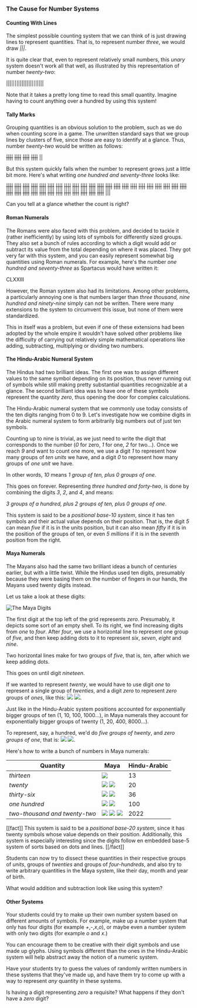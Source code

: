 ### The Cause for Number Systems

#### Counting With Lines

The simplest possible counting system that we can think of is just drawing lines to represent quantities. That is, to represent number *three*, we would draw *|||*.

It is quite clear that, even to represent relatively small numbers, this *unary* system doesn't work all that well, as illustrated by this representation of number *twenty-two*:

||||||||||||||||||||||

Note that it takes a pretty long time to read this small quantity. Imagine having to count anything over a hundred by using this system!

#### Tally Marks

Grouping quantities is an obvious solution to the problem, such as we do when counting score in a game. The unwritten standard says that we group lines by clusters of five, since those are easy to identify at a glance. Thus, number *twenty-two* would be written as follows:

~~||||~~ ~~||||~~ ~~||||~~ ~~||||~~ ||

But this system quickly fails when the number to represent grows just a little bit more. Here's what writing *one hundred and seventy-three* looks like:

~~||||~~ ~~||||~~ ~~||||~~ ~~||||~~ ~~||||~~ ~~||||~~ ~~||||~~ ~~||||~~ ~~||||~~ ~~||||~~ ~~||||~~ ~~||||~~ ~~||||~~ ~~||||~~ ~~||||~~ ~~||||~~ ~~||||~~ ~~||||~~ ~~||||~~ ~~||||~~ ~~||||~~ ~~||||~~ ~~||||~~ ~~||||~~ ~~||||~~ ~~||||~~ ~~||||~~ ~~||||~~ ~~||||~~ ~~||||~~ ~~||||~~ ~~||||~~ ~~||||~~ ~~||||~~ |||

Can you tell at a glance whether the count is right?

#### Roman Numerals

The Romans were also faced with this problem, and decided to tackle it (rather inefficiently) by using lots of symbols for differently sized groups. They also set a bunch of rules according to which a digit would add or subtract its value from the total depending on where it was placed. They got very far with this system, and you can easily represent somewhat big quantities using Roman numerals. For example, here's the number *one hundred and seventy-three* as Spartacus would have written it:

CLXXIII

However, the Roman system also had its limitations. Among other problems, a particularly annoying one is that numbers larger than *three thousand, nine hundred and ninety-nine* simply can not be written. There were many extensions to the system to circumvent this issue, but none of them were standardized.

This in itself was a problem, but even if one of these extensions had been adopted by the whole empire it wouldn't have solved other problems like the difficulty of carrying out relatively simple mathematical operations like adding, subtracting, multiplying or dividing two numbers.

#### The Hindu-Arabic Numeral System

The Hindus had two brilliant ideas. The first one was to assign different values to the same symbol depending on its position, thus never running out of symbols while still making pretty substantial quantities recognizable at a glance. The second brilliant idea was to have one of these symbols represent the quantity *zero*, thus opening the door for complex calculations.

The Hindu-Arabic numeral system that we commonly use today consists of the ten digits ranging from 0 to 9. Let's investigate how we combine digits in the Arabic numeral system to form arbitrarily big numbers out of just ten symbols.

Counting up to nine is trivial, as we just need to write the digit that corresponds to the number (*0* for zero, *1* for one, *2* for two...). Once we reach *9* and want to count one more, we use a digit *1* to represent how many groups of *ten units* we have, and a digit *0* to represent how many groups of *one unit* we have.

In other words, *10* means *1 group of ten, plus 0 groups of one*.

This goes on forever. Representing *three hundred and forty-two*, is done by combining the digits *3*, *2*, and *4*, and means:

*3 groups of a hundred, plus 2 groups of ten, plus 0 groups of one*.

This system is said to be a *positional base-10 system*, since it has ten symbols and their actual value depends on their position. That is, the digit *5* can mean *five* if it is in the units position, but it can also mean *fifty* if it is in the position of the groups of ten, or even *5 millions* if it is in the seventh position from the right.

#### Maya Numerals

The Mayans also had the same two brilliant ideas a bunch of centuries earlier, but with a little twist. While the Hindus used ten digits, presumably because they were basing them on the number of fingers in our hands, the Mayans used twenty digits instead.

Let us take a look at these digits:

![The Maya Digits](../maya-digits.png)

The first digit at the top left of the grid represents *zero*. Presumably, it depicts some sort of an empty shell. To its right, we find increasing digits from *one* to *four*. After *four*, we use a horizontal line to represent one group of *five*, and then keep adding dots to it to represent *six*, *seven*, *eight* and *nine*.

Two horizontal lines make for two groups of *five*, that is, *ten*, after which we keep adding dots.

This goes on until digit *nineteen*.

If we wanted to represent *twenty*, we would have to use digit *one* to represent a single group of *twenties*, and a digit *zero* to represent *zero* groups of *ones*, like this: ![](../1.png) ![](../0.png).

Just like in the Hindu-Arabic system positions accounted for exponentially bigger groups of ten (1, 10, 100, 1000...), in Maya numerals they account for exponentially bigger groups of twenty (1, 20, 400, 8000...).

To represent, say, a hundred, we'd do *five groups of twenty*, and *zero groups of one*, that is: ![](../5.png) ![](../0.png). 

Here's how to write a bunch of numbers in Maya numerals:

| Quantity | Maya | Hindu-Arabic |
|--|--|--|
|*thirteen*                      | ![](../13.png) | 13 |
|*twenty*                        | ![](../1.png) ![](../0.png) | 20 |
|*thirty-six*                    | ![](../1.png) ![](../16.png) | 36 |
|*one hundred*                   | ![](../5.png) ![](../0.png) | 100 |
|*two-thousand and twenty-two*   | ![](../5.png) ![](../1.png) ![](../2.png) | 2022 |

[[fact]]
This system is said to be a *positional base-20 system*, since it has twenty symbols whose value depends on their position. Additionally, this system is especially interesting since the digits follow en embedded base-5 system of sorts based on dots and lines.
[[/fact]]

Students can now try to dissect these quantities in their respective groups of *units*, groups of *twenties* and groups of *four-hundreds*, and also try to write arbitrary quantities in the Maya system, like their day, month and year of birth.

What would addition and subtraction look like using this system?

#### Other Systems

Your students could try to make up their own number system based on different amounts of symbols. For example, make up a number system that only has four digits (for example *+*,*-*,*x*,*o*), or maybe even a number system with only two digits (for example *o* and *x*.)

You can encourage them to be creative with their digit symbols and use made up glyphs. Using symbols different than the ones in the Hindu-Arabic system will help abstract away the notion of a numeric system.

Have your students try to guess the values of randomly written numbers in these systems that they've made up, and have them try to come up with a way to represent *any* quantity in these systems.

Is having a digit representing *zero* a requisite? What happens if they don't have a *zero* digit?
